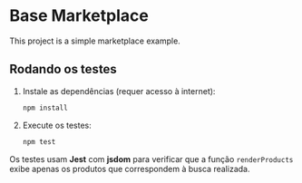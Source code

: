 # Base Marketplace

This project is a simple marketplace example.

## Rodando os testes

1. Instale as dependências (requer acesso à internet):
   ```bash
   npm install
   ```
2. Execute os testes:
   ```bash
   npm test
   ```

Os testes usam **Jest** com **jsdom** para verificar que a função `renderProducts`
exibe apenas os produtos que correspondem à busca realizada.
